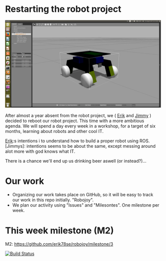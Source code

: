 # Restarting the robot project

![Robojoy in Gazebo](/assets/2018/10/14/robob_platform_v1.png "Robojoy in Gazebo") 


After almost a year absent from the robot project, we ( [Erik] and [Jimmy] ) decided to reboot our robot project. This time with a more ambitious agenda. We will spend a day every week in a workshop, for a target of six months, learning about robots and other cool IT.

[Erik]:s intentions i to understand how to build a proper robot using ROS.
[Jimmys]: intentions seems to be about the same, except messing around alot more with god knows what IT.

There is a chance we'll end up us drinking beer aswell (or instead?)...

# Our work
* Organizing our work takes place on GitHub, so it will be easy to track our work in this repo initially. "Robojoy".
* We plan our activity using "Issues" and "Milesontes". One milestone per week.

# This week milestone (M2)
M2: https://github.com/erik78se/robojoy/milestone/3



[![Build Status](https://www.travis-ci.org/erik78se/my-travistest.svg?branch=master)](https://www.travis-ci.org/HeMan/)

   [Jimmy]: <https://github.com/HeMan>
   [Erik]: <https://github.com/erik78se>


